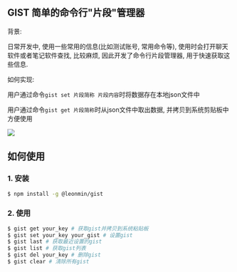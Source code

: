 ## GIST 简单的命令行"片段"管理器

背景:

日常开发中, 使用一些常用的信息(比如测试账号, 常用命令等), 使用时会打开聊天软件或者笔记软件查找, 比较麻烦, 因此开发了命令行片段管理器, 用于快速获取这些信息.

如何实现:

用户通过命令`gist set 片段简称 片段内容`时将数据存在本地json文件中

用户通过命令`gist get 片段简称`时从json文件中取出数据, 并拷贝到系统剪贴板中方便使用

<p>
<img src="https://raw.githubusercontent.com/leonmin/static/master/images/display_gist.gif" />
</p>

## 如何使用

### 1. 安装

```bash
$ npm install -g @leonmin/gist
```

### 2. 使用

```bash
$ gist get your_key # 获取gist并拷贝到系统粘贴板
$ gist set your_key your_gist # 设置gist
$ gist last # 获取最近设置的gist
$ gist list # 获取gist列表
$ gist del your_key # 删除gist
$ gist clear # 清除所有gist
```